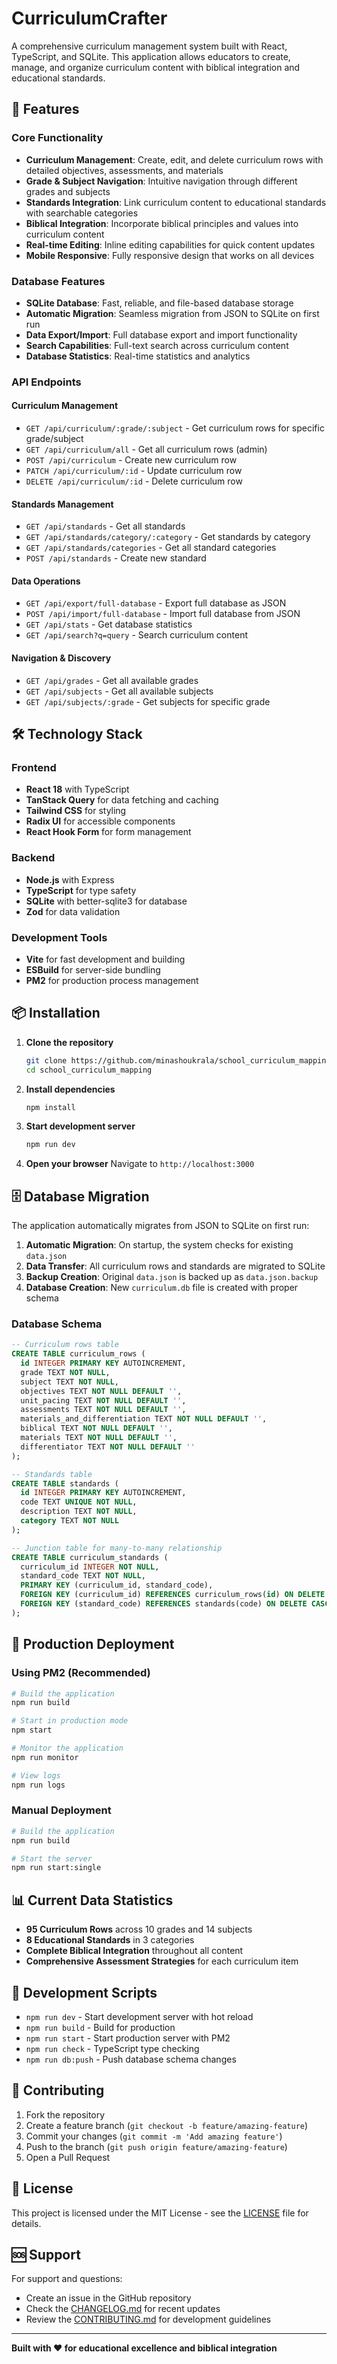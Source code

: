 # CurriculumCrafter

A comprehensive curriculum management system built with React, TypeScript, and SQLite. This application allows educators to create, manage, and organize curriculum content with biblical integration and educational standards.

## 🚀 Features

### Core Functionality
- **Curriculum Management**: Create, edit, and delete curriculum rows with detailed objectives, assessments, and materials
- **Grade & Subject Navigation**: Intuitive navigation through different grades and subjects
- **Standards Integration**: Link curriculum content to educational standards with searchable categories
- **Biblical Integration**: Incorporate biblical principles and values into curriculum content
- **Real-time Editing**: Inline editing capabilities for quick content updates
- **Mobile Responsive**: Fully responsive design that works on all devices

### Database Features
- **SQLite Database**: Fast, reliable, and file-based database storage
- **Automatic Migration**: Seamless migration from JSON to SQLite on first run
- **Data Export/Import**: Full database export and import functionality
- **Search Capabilities**: Full-text search across curriculum content
- **Database Statistics**: Real-time statistics and analytics

### API Endpoints

#### Curriculum Management
- `GET /api/curriculum/:grade/:subject` - Get curriculum rows for specific grade/subject
- `GET /api/curriculum/all` - Get all curriculum rows (admin)
- `POST /api/curriculum` - Create new curriculum row
- `PATCH /api/curriculum/:id` - Update curriculum row
- `DELETE /api/curriculum/:id` - Delete curriculum row

#### Standards Management
- `GET /api/standards` - Get all standards
- `GET /api/standards/category/:category` - Get standards by category
- `GET /api/standards/categories` - Get all standard categories
- `POST /api/standards` - Create new standard

#### Data Operations
- `GET /api/export/full-database` - Export full database as JSON
- `POST /api/import/full-database` - Import full database from JSON
- `GET /api/stats` - Get database statistics
- `GET /api/search?q=query` - Search curriculum content

#### Navigation & Discovery
- `GET /api/grades` - Get all available grades
- `GET /api/subjects` - Get all available subjects
- `GET /api/subjects/:grade` - Get subjects for specific grade

## 🛠️ Technology Stack

### Frontend
- **React 18** with TypeScript
- **TanStack Query** for data fetching and caching
- **Tailwind CSS** for styling
- **Radix UI** for accessible components
- **React Hook Form** for form management

### Backend
- **Node.js** with Express
- **TypeScript** for type safety
- **SQLite** with better-sqlite3 for database
- **Zod** for data validation

### Development Tools
- **Vite** for fast development and building
- **ESBuild** for server-side bundling
- **PM2** for production process management

## 📦 Installation

1. **Clone the repository**
   ```bash
   git clone https://github.com/minashoukrala/school_curriculum_mapping.git
   cd school_curriculum_mapping
   ```

2. **Install dependencies**
   ```bash
   npm install
   ```

3. **Start development server**
   ```bash
   npm run dev
   ```

4. **Open your browser**
   Navigate to `http://localhost:3000`

## 🗄️ Database Migration

The application automatically migrates from JSON to SQLite on first run:

1. **Automatic Migration**: On startup, the system checks for existing `data.json`
2. **Data Transfer**: All curriculum rows and standards are migrated to SQLite
3. **Backup Creation**: Original `data.json` is backed up as `data.json.backup`
4. **Database Creation**: New `curriculum.db` file is created with proper schema

### Database Schema

```sql
-- Curriculum rows table
CREATE TABLE curriculum_rows (
  id INTEGER PRIMARY KEY AUTOINCREMENT,
  grade TEXT NOT NULL,
  subject TEXT NOT NULL,
  objectives TEXT NOT NULL DEFAULT '',
  unit_pacing TEXT NOT NULL DEFAULT '',
  assessments TEXT NOT NULL DEFAULT '',
  materials_and_differentiation TEXT NOT NULL DEFAULT '',
  biblical TEXT NOT NULL DEFAULT '',
  materials TEXT NOT NULL DEFAULT '',
  differentiator TEXT NOT NULL DEFAULT ''
);

-- Standards table
CREATE TABLE standards (
  id INTEGER PRIMARY KEY AUTOINCREMENT,
  code TEXT UNIQUE NOT NULL,
  description TEXT NOT NULL,
  category TEXT NOT NULL
);

-- Junction table for many-to-many relationship
CREATE TABLE curriculum_standards (
  curriculum_id INTEGER NOT NULL,
  standard_code TEXT NOT NULL,
  PRIMARY KEY (curriculum_id, standard_code),
  FOREIGN KEY (curriculum_id) REFERENCES curriculum_rows(id) ON DELETE CASCADE,
  FOREIGN KEY (standard_code) REFERENCES standards(code) ON DELETE CASCADE
);
```

## 🚀 Production Deployment

### Using PM2 (Recommended)
```bash
# Build the application
npm run build

# Start in production mode
npm start

# Monitor the application
npm run monitor

# View logs
npm run logs
```

### Manual Deployment
```bash
# Build the application
npm run build

# Start the server
npm run start:single
```

## 📊 Current Data Statistics

- **95 Curriculum Rows** across 10 grades and 14 subjects
- **8 Educational Standards** in 3 categories
- **Complete Biblical Integration** throughout all content
- **Comprehensive Assessment Strategies** for each curriculum item

## 🔧 Development Scripts

- `npm run dev` - Start development server with hot reload
- `npm run build` - Build for production
- `npm run start` - Start production server with PM2
- `npm run check` - TypeScript type checking
- `npm run db:push` - Push database schema changes

## 🤝 Contributing

1. Fork the repository
2. Create a feature branch (`git checkout -b feature/amazing-feature`)
3. Commit your changes (`git commit -m 'Add amazing feature'`)
4. Push to the branch (`git push origin feature/amazing-feature`)
5. Open a Pull Request

## 📝 License

This project is licensed under the MIT License - see the [LICENSE](LICENSE) file for details.

## 🆘 Support

For support and questions:
- Create an issue in the GitHub repository
- Check the [CHANGELOG.md](CHANGELOG.md) for recent updates
- Review the [CONTRIBUTING.md](CONTRIBUTING.md) for development guidelines

---

**Built with ❤️ for educational excellence and biblical integration** 